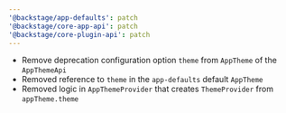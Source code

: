 ```yaml
---
'@backstage/app-defaults': patch
'@backstage/core-app-api': patch
'@backstage/core-plugin-api': patch
---
```


- Remove deprecation configuration option `theme` from `AppTheme` of the `AppThemeApi`
- Removed reference to `theme` in the `app-defaults` default `AppTheme`
- Removed logic in `AppThemeProvider` that creates `ThemeProvider` from `appTheme.theme`
